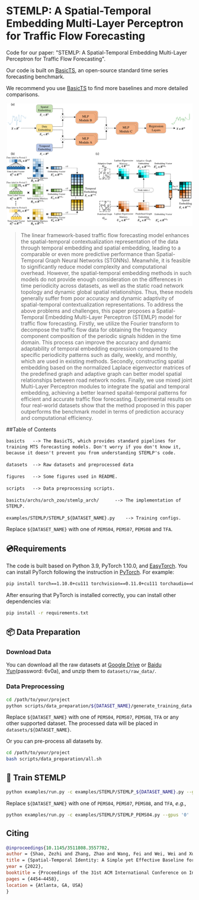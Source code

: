 # STEMLP: A Spatial-Temporal Embedding Multi-Layer Perceptron for Traffic Flow Forecasting

Code for our paper: "STEMLP: A Spatial-Temporal Embedding Multi-Layer Perceptron for Traffic Flow Forecasting".

Our code is built on [BasicTS](https://github.com/zezhishao/BasicTS), an open-source standard time series forecasting benchmark.

We recommend you use [BasicTS](https://github.com/zezhishao/BasicTS) to find more baselines and more detailed comparisons.

<img src="figures/STEMLP.png" alt="model archtecture" style="zoom:80%;" />

> The linear framework-based traffic flow forecasting model enhances the spatial-temporal contextualization representation of the data through temporal embedding and spatial embedding, leading to a comparable or even more predictive performance than Spatial-Temporal Graph Neural Networks (STGNNs). Meanwhile, it is feasible to significantly reduce model complexity and computational overhead. However, the spatial-temporal embedding methods in such models do not provide enough consideration on the differences in time periodicity across datasets, as well as the static road network topology and dynamic global spatial relationships. Thus, these models generally suffer from poor accuracy and dynamic adaptivity of spatial-temporal contextualization representations. To address the above problems and challenges, this paper proposes a Spatial-Temporal Embedding Multi-Layer Perceptron (STEMLP) model for traffic flow forecasting. Firstly, we utilize the Fourier transform to decompose the traffic flow data for obtaining the frequency component composition of the periodic signals hidden in the time domain. This process can improve the accuracy and dynamic adaptability of temporal embedding expression compared to the specific periodicity patterns such as daily, weekly, and monthly, which are used in existing methods. Secondly, constructing spatial embedding based on the normalized Laplace eigenvector matrices of the predefined graph and adaptive graph can better model spatial relationships between road network nodes. Finally, we use mixed joint Multi-Layer Perceptron modules to integrate the spatial and temporal embedding, achieving a better learned spaital-temporal patterns for efficient and accurate traffic flow forecasting. Experimental results on four real-world datasets show that the method proposed in this paper outperforms the benchmark model in terms of prediction accuracy and computational efficiency.

##Table of Contents

```text
basicts   --> The BasicTS, which provides standard pipelines for training MTS forecasting models. Don't worry if you don't know it, because it doesn't prevent you from understanding STEMLP's code.

datasets  --> Raw datasets and preprocessed data

figures   --> Some figures used in README.

scripts   --> Data preprocessing scripts.

basicts/archs/arch_zoo/stemlp_arch/      --> The implementation of STEMLP.

examples/STEMLP/STEMLP_${DATASET_NAME}.py    --> Training configs.
```

Replace `${DATASET_NAME}` with one of `PEMS04`, `PEMS07`, `PEMS08` and `TFA`.

## 💿Requirements

The code is built based on Python 3.9, PyTorch 1.10.0, and [EasyTorch](https://github.com/cnstark/easytorch).
You can install PyTorch following the instruction in [PyTorch](https://pytorch.org/get-started/locally/). For example:

```bash
pip install torch==1.10.0+cu111 torchvision==0.11.0+cu111 torchaudio==0.10.0 -f https://download.pytorch.org/whl/torch_stable.html
```

After ensuring that PyTorch is installed correctly, you can install other dependencies via:

```bash
pip install -r requirements.txt
```

## 📦 Data Preparation

### **Download Data**

You can download all the raw datasets at [Google Drive](https://drive.google.com/drive/folders/14EJVODCU48fGK0FkyeVom_9lETh80Yjp) or [Baidu Yun](https://pan.baidu.com/s/10gOPtlC9M4BEjx89VD1Vbw)(password: 6v0a), and unzip them to `datasets/raw_data/`.

### **Data Preprocessing**

```bash
cd /path/to/your/project
python scripts/data_preparation/${DATASET_NAME}/generate_training_data.py
```

Replace `${DATASET_NAME}` with one of `PEMS04`, `PEMS07`, `PEMS08`, `TFA` or any other supported dataset. The processed data will be placed in `datasets/${DATASET_NAME}`.

Or you can pre-process all datasets by.

```bash
cd /path/to/your/project
bash scripts/data_preparation/all.sh
```

## 🎯 Train STEMLP

```bash
python examples/run.py -c examples/STEMLP/STEMLP_${DATASET_NAME}.py --gpus '0'
```

Replace `${DATASET_NAME}` with one of `PEMS04`, `PEMS07`, `PEMS08`, and `TFA`, *e.g.*,

```bash
python examples/run.py -c examples/STEMLP/STEMLP_PEMS04.py --gpus '0'
```

## Citing

```bibtex
@inproceedings{10.1145/3511808.3557702,
author = {Shao, Zezhi and Zhang, Zhao and Wang, Fei and Wei, Wei and Xu, Yongjun},
title = {Spatial-Temporal Identity: A Simple yet Effective Baseline for Multivariate Time Series Forecasting},
year = {2022},
booktitle = {Proceedings of the 31st ACM International Conference on Information & Knowledge Management},
pages = {4454–4458},
location = {Atlanta, GA, USA}
}
```